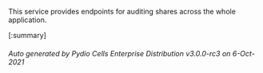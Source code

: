 






This service provides endpoints for auditing shares across the whole application.

[:summary]

###### Auto generated by Pydio Cells Enterprise Distribution v3.0.0-rc3 on 6-Oct-2021
